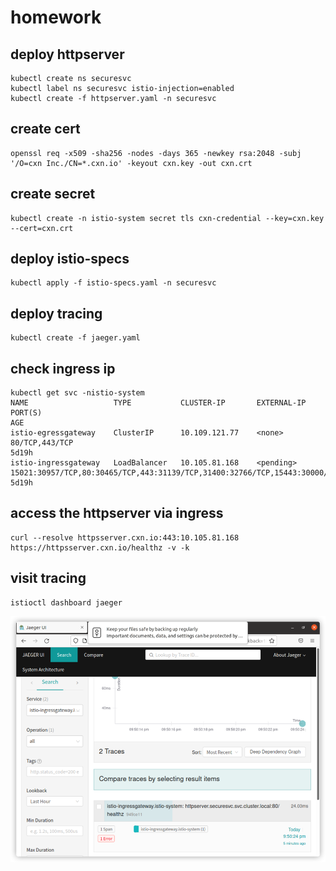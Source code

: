 # homework
## deploy httpserver
```shell
kubectl create ns securesvc
kubectl label ns securesvc istio-injection=enabled
kubectl create -f httpserver.yaml -n securesvc
```

## create cert
```shell
openssl req -x509 -sha256 -nodes -days 365 -newkey rsa:2048 -subj '/O=cxn Inc./CN=*.cxn.io' -keyout cxn.key -out cxn.crt
```

## create secret
```shell
kubectl create -n istio-system secret tls cxn-credential --key=cxn.key --cert=cxn.crt
```

## deploy istio-specs
```shell
kubectl apply -f istio-specs.yaml -n securesvc
```

## deploy tracing
```shell
kubectl create -f jaeger.yaml
```

## check ingress ip
```shell
kubectl get svc -nistio-system
NAME                   TYPE           CLUSTER-IP       EXTERNAL-IP   PORT(S)                                                                      AGE
istio-egressgateway    ClusterIP      10.109.121.77    <none>        80/TCP,443/TCP                                                               5d19h
istio-ingressgateway   LoadBalancer   10.105.81.168    <pending>     15021:30957/TCP,80:30465/TCP,443:31139/TCP,31400:32766/TCP,15443:30000/TCP   5d19h
```

## access the httpserver via ingress
```shell
curl --resolve httpsserver.cxn.io:443:10.105.81.168 https://httpsserver.cxn.io/healthz -v -k
```

## visit tracing
```shell
istioctl dashboard jaeger
```
![img.png](img.png)